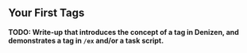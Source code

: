Your First Tags
---------------

**TODO: Write-up that introduces the concept of a tag in Denizen, and demonstrates a tag in `/ex` and/or a task script.**
